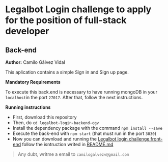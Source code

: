 # Legalbot Login challenge to apply for the position of full-stack developer

## Back-end

**Author:** Camilo Gálvez Vidal

This aplication contains a simple Sign in and Sign up page.

**Mandatory Requirements**

To execute this back.end is necessary to have running mongoDB in your `localhost`in the port `27017`.
After that, follow the next instructions.

**Running instructions**

  - First, download this repository
  - Then, do `cd legalbot-login-backend-cgv`
  - Install the dependency package with the command `npm install --save`
  - Execute the back-end with `npm start`  (that must run in the port `3030`)
  - Now you can download and running the [Legalbot login challenge front-end](https://github.com/cgalvezv/legalbot-login-frontend-cgv) follow the isntruction writed in [README.md](https://github.com/cgalvezv/legalbot-login-frontend-cgv/blob/master/README.md)
  
  >Any dubt, writme a email to `camilogalvezv@gmail.com`
  
